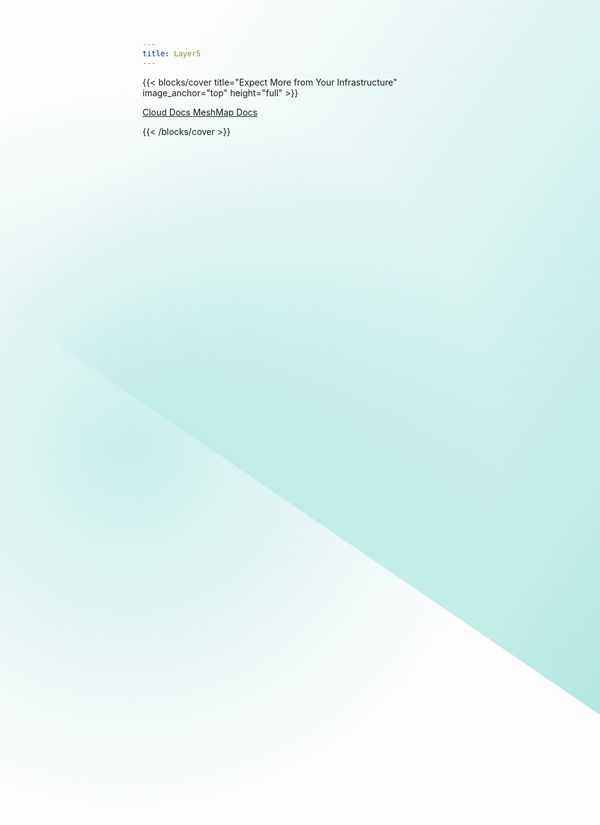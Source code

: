 ```yaml
---
title: Layer5
---
```


{{< blocks/cover title="Expect More from Your Infrastructure" image_anchor="top" height="full" >}}

<a class="btn btn-lg btn-primary me-3 mb-4 l5btn" href="/docs/">
  Cloud Docs <i class="fas fa-arrow-alt-circle-right ms-2"></i>
</a>
<a class="btn btn-lg btn-secondary me-3 mb-4 l5btn"
href="/meshmap">
  MeshMap Docs <i class="fas fa-arrow-alt-circle-right ms-2"></i>
</a>
<p class="lead mt-5"></p>

<div style="width: 78.14231rem;
height: 74.72rem;
transform: rotate(-55.68deg);
flex-shrink: 0;
position: absolute; z-index:-1;background: linear-gradient(180deg, rgba(0, 179, 115, 0.00) 0%, rgba(0, 179, 159, 0.30) 100%);position: absolute; top: -18rem;right:-32rem;"></div>
<div style="width: 74.125rem; height: 74.125rem; flex-shrink: 0; background: radial-gradient(50% 50% at 50% 50%, rgba(0, 179, 159, 0.20) 0%, rgba(0, 179, 159, 0.00) 100%);position: absolute; top: 8rem;left:-24rem;z-index:-1;"></div>

{{< /blocks/cover >}}

<!-- 

{{% blocks/lead color="primary" %}}
Jump right in and learn about Layer5.
{{< blocks/link-down color="info" >}}

{{% /blocks/lead %}}


{{% blocks/section color="dark" type="row" %}}
{{% blocks/feature icon="fa-lightbulb" title="New chair metrics!" %}}
The Goldydocs UI now shows chair size metrics by default.

Please follow this space for updates!
{{% /blocks/feature %}}


{{% blocks/feature icon="fab fa-github" title="Contributions welcome!" url="https://github.com/google/docsy-example" %}}
We do a [Pull Request](https://github.com/google/docsy-example/pulls) contributions workflow on **GitHub**. New users are always welcome!
{{% /blocks/feature %}}


{{% blocks/feature icon="fab fa-twitter" title="Follow us on Twitter!" url="https://twitter.com/docsydocs" %}}
For announcement of latest features etc.
{{% /blocks/feature %}}


{{% /blocks/section %}}


{{% blocks/section %}}
This is the second section
{.h1 .text-center}
{{% /blocks/section %}}


{{% blocks/section type="row" %}}

{{% blocks/feature icon="fab fa-app-store-ios" title="Download **from AppStore**" %}}
Get the Goldydocs app!
{{% /blocks/feature %}}

{{% blocks/feature icon="fab fa-github" title="Contributions welcome!"
    url="https://github.com/google/docsy-example" %}}
We do a [Pull Request](https://github.com/google/docsy-example/pulls)
contributions workflow on **GitHub**. New users are always welcome!
{{% /blocks/feature %}}

{{% blocks/feature icon="fab fa-twitter" title="Follow us on Twitter!"
    url="https://twitter.com/GoHugoIO" %}}
For announcement of latest features etc.
{{% /blocks/feature %}}

{{% /blocks/section %}}


{{% blocks/section %}}
This is the another section
{.h1 .text-center}
{{% /blocks/section %}} -->